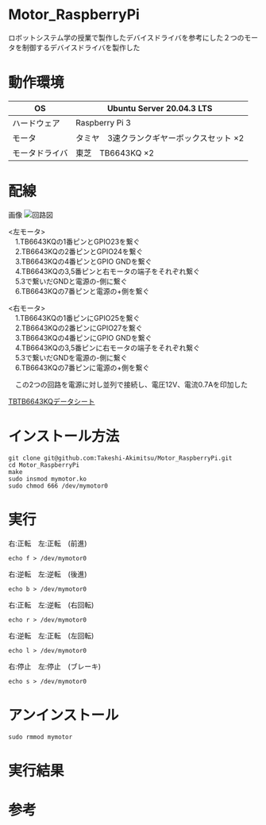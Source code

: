 # Motor_RaspberryPi
ロボットシステム学の授業で製作したデバイスドライバを参考にした２つのモータを制御するデバイスドライバを製作した

# 動作環境
|OS|Ubuntu Server 20.04.3 LTS|
|---|---|
|ハードウェア|Raspberry Pi 3|
|モータ|タミヤ　3速クランクギヤーボックスセット ×2|
|モータドライバ|東芝　TB6643KQ ×2|

 # 配線
画像
![回路図](https://user-images.githubusercontent.com/97353827/149396445-e3beb1fa-9635-4022-901a-dfd397891cb1.jpg)

<左モータ>  
　1.TB6643KQの1番ピンとGPIO23を繋ぐ  
　2.TB6643KQの2番ピンとGPIO24を繋ぐ  
　3.TB6643KQの4番ピンとGPIO GNDを繋ぐ  
　4.TB6643KQの3,5番ピンと右モータの端子をそれぞれ繋ぐ  
　5.3で繋いだGNDと電源の-側に繋ぐ  
　6.TB6643KQの7番ピンと電源の+側を繋ぐ  

<右モータ>  
　1.TB6643KQの1番ピンにGPIO25を繋ぐ  
　2.TB6643KQの2番ピンにGPIO27を繋ぐ  
　3.TB6643KQの4番ピンにGPIO GNDを繋ぐ  
　4.TB6643KQの3,5番ピンに右モータの端子をそれぞれ繋ぐ  
　5.3で繋いだGNDを電源の-側に繋ぐ  
　6.TB6643KQの7番ピンに電源の+側を繋ぐ


　この2つの回路を電源に対し並列で接続し、電圧12V、電流0.7Aを印加した


[TBTB6643KQデータシート](http://www.kyohritsu.jp/eclib/OTHER/DATASHEET/TOSHIBA/tb6643kq.pdf)

# インストール方法
```
git clone git@github.com:Takeshi-Akimitsu/Motor_RaspberryPi.git
cd Motor_RaspberryPi
make
sudo insmod mymotor.ko  
sudo chmod 666 /dev/mymotor0  
```

# 実行
右:正転　左:正転　(前進)
```
echo f > /dev/mymotor0 
```

右:逆転　左:逆転　(後進)
```
echo b > /dev/mymotor0 
```

右:正転　左:逆転　(右回転)
```
echo r > /dev/mymotor0 
```

右:逆転　左:正転　(左回転)
```
echo l > /dev/mymotor0 
```

右:停止　左:停止　(ブレーキ)
```
echo s > /dev/mymotor0 
```

# アンインストール
```
sudo rmmod mymotor 
```

# 実行結果


# 参考

